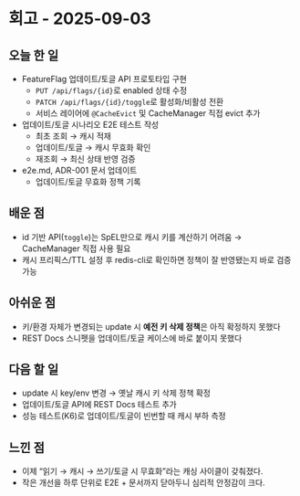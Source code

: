 # 회고 - 2025-09-03

## 오늘 한 일
- FeatureFlag 업데이트/토글 API 프로토타입 구현
    - `PUT /api/flags/{id}`로 enabled 상태 수정
    - `PATCH /api/flags/{id}/toggle`로 활성화/비활성 전환
    - 서비스 레이어에 `@CacheEvict` 및 CacheManager 직접 evict 추가
- 업데이트/토글 시나리오 E2E 테스트 작성
    - 최초 조회 → 캐시 적재
    - 업데이트/토글 → 캐시 무효화 확인
    - 재조회 → 최신 상태 반영 검증
- e2e.md, ADR-001 문서 업데이트
    - 업데이트/토글 무효화 정책 기록


## 배운 점
- id 기반 API(`toggle`)는 SpEL만으로 캐시 키를 계산하기 어려움 → CacheManager 직접 사용 필요
- 캐시 프리픽스/TTL 설정 후 redis-cli로 확인하면 정책이 잘 반영됐는지 바로 검증 가능


## 아쉬운 점
- 키/환경 자체가 변경되는 update 시 **예전 키 삭제 정책**은 아직 확정하지 못했다
- REST Docs 스니펫을 업데이트/토글 케이스에 바로 붙이지 못했다

## 다음 할 일
- update 시 key/env 변경 → 옛날 캐시 키 삭제 정책 확정
- 업데이트/토글 API에 REST Docs 테스트 추가
- 성능 테스트(K6)로 업데이트/토글이 빈번할 때 캐시 부하 측정

## 느낀 점
- 이제 “읽기 → 캐시 → 쓰기/토글 시 무효화”라는 캐싱 사이클이 갖춰졌다.
- 작은 개선을 하루 단위로 E2E + 문서까지 닫아두니 심리적 안정감이 크다.
